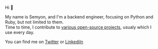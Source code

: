 Hi 👋

My name is Semyon, and I'm a backend engineer, focusing on Python and Ruby, but not limited to them.<br />
Time to time, I contribute to [various open-source projects](https://github.com/pulls?page=1&q=is%3Apr+author%3Aartofhuman+archived%3Afalse+is%3Apublic), usualy which I use every day.

You can find me on [Twitter](https://twitter.com/artofhuman) or [LinkediIn](https://www.linkedin.com/in/semyonpupkov/)
